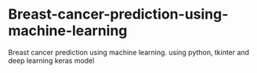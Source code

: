 # Breast-cancer-prediction-using-machine-learning
Breast cancer prediction using machine learning. using python, tkinter and deep learning keras model
